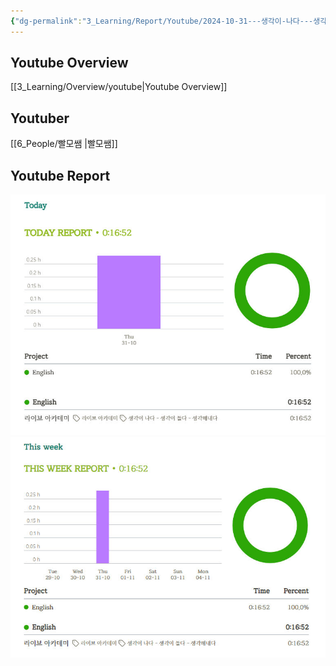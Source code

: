 ```yaml
---
{"dg-permalink":"3_Learning/Report/Youtube/2024-10-31---생각이-나다---생각이-들다---생각해내다","created-date":"2024-10-31 10:52:43 am","date":"2024-10-31","type":"youtube","tags":["youtube","english","report"],"aliases":null,"dg-publish":true,"permalink":"/3_Learning/Report/Youtube/2024-10-31---생각이-나다---생각이-들다---생각해내다/","dgPassFrontmatter":true,"noteIcon":"1"}
---
```



## Youtube Overview
[[3_Learning/Overview/youtube\|Youtube Overview]]

## Youtuber 
[[6_People/빨모쌤 \|빨모쌤]]

## Youtube Report
![Utilities/Images/Pasted image 20241031105540.jpeg](/img/user/Utilities/Images/Pasted%20image%2020241031105540.jpeg)
![Utilities/Images/Pasted image 20241031105605.jpeg](/img/user/Utilities/Images/Pasted%20image%2020241031105605.jpeg)


